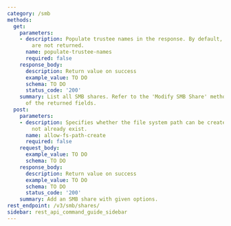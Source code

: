 ```yaml
---
category: /smb
methods:
  get:
    parameters:
    - description: Populate trustee names in the response. By default, trustee names
        are not returned.
      name: populate-trustee-names
      required: false
    response_body:
      description: Return value on success
      example_value: TO DO
      schema: TO DO
      status_code: '200'
    summary: List all SMB shares. Refer to the 'Modify SMB Share' method for a description
      of the returned fields.
  post:
    parameters:
    - description: Specifies whether the file system path can be created if it does
        not already exist.
      name: allow-fs-path-create
      required: false
    request_body:
      example_value: TO DO
      schema: TO DO
    response_body:
      description: Return value on success
      example_value: TO DO
      schema: TO DO
      status_code: '200'
    summary: Add an SMB share with given options.
rest_endpoint: /v3/smb/shares/
sidebar: rest_api_command_guide_sidebar
---
```

